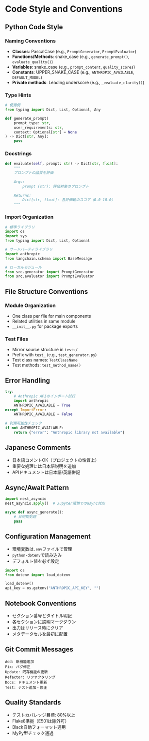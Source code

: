 # Code Style and Conventions

## Python Code Style

### Naming Conventions
- **Classes**: PascalCase (e.g., `PromptGenerator`, `PromptEvaluator`)
- **Functions/Methods**: snake_case (e.g., `generate_prompt()`, `evaluate_quality()`)
- **Variables**: snake_case (e.g., `prompt_content`, `quality_scores`)
- **Constants**: UPPER_SNAKE_CASE (e.g., `ANTHROPIC_AVAILABLE`, `DEFAULT_MODEL`)
- **Private methods**: Leading underscore (e.g., `_evaluate_clarity()`)

### Type Hints
```python
# 使用例
from typing import Dict, List, Optional, Any

def generate_prompt(
    prompt_type: str,
    user_requirements: str,
    context: Optional[str] = None
) -> Dict[str, Any]:
    pass
```

### Docstrings
```python
def evaluate(self, prompt: str) -> Dict[str, float]:
    """
    プロンプトの品質を評価
    
    Args:
        prompt (str): 評価対象のプロンプト
        
    Returns:
        Dict[str, float]: 各評価軸のスコア（0.0-10.0）
    """
```

### Import Organization
```python
# 標準ライブラリ
import os
import sys
from typing import Dict, List, Optional

# サードパーティライブラリ
import anthropic
from langchain.schema import BaseMessage

# ローカルモジュール
from src.generator import PromptGenerator
from src.evaluator import PromptEvaluator
```

## File Structure Conventions

### Module Organization
- One class per file for main components
- Related utilities in same module
- `__init__.py` for package exports

### Test Files
- Mirror source structure in `tests/`
- Prefix with `test_` (e.g., `test_generator.py`)
- Test class names: `TestClassName`
- Test methods: `test_method_name()`

## Error Handling
```python
try:
    # Anthropic APIのインポート試行
    import anthropic
    ANTHROPIC_AVAILABLE = True
except ImportError:
    ANTHROPIC_AVAILABLE = False
    
# 利用可能性チェック
if not ANTHROPIC_AVAILABLE:
    return {"error": "Anthropic library not available"}
```

## Japanese Comments
- 日本語コメントOK（プロジェクトの性質上）
- 重要な処理には日本語説明を追加
- APIドキュメントは日本語/英語併記

## Async/Await Pattern
```python
import nest_asyncio
nest_asyncio.apply()  # Jupyter環境でのasync対応

async def async_generate():
    # 非同期処理
    pass
```

## Configuration Management
- 環境変数は`.env`ファイルで管理
- `python-dotenv`で読み込み
- デフォルト値を必ず設定
```python
import os
from dotenv import load_dotenv

load_dotenv()
api_key = os.getenv("ANTHROPIC_API_KEY", "")
```

## Notebook Conventions
- セクション番号とタイトル明記
- 各セクションに説明マークダウン
- 出力はリリース時にクリア
- メタデータセルを最初に配置

## Git Commit Messages
```
Add: 新機能追加
Fix: バグ修正
Update: 既存機能の更新
Refactor: リファクタリング
Docs: ドキュメント更新
Test: テスト追加・修正
```

## Quality Standards
- テストカバレッジ目標: 80%以上
- Flake8準拠（E501は除外可）
- Black自動フォーマット適用
- MyPy型チェック通過